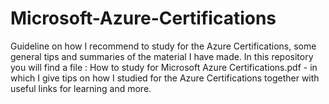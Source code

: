# Microsoft-Azure-Certifications
Guideline on how I recommend to study for the Azure Certifications, some general tips and summaries of the material I have made. 
In this repository you will find a file : How to study for Microsoft Azure Certifications.pdf - in which I give tips on how I studied for the Azure Certifications together with useful links for learning and more.

